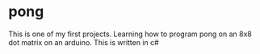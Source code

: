 # pong
This is one of my first projects. Learning how to program pong on an 8x8 dot matrix on an arduino. This is written in c#
